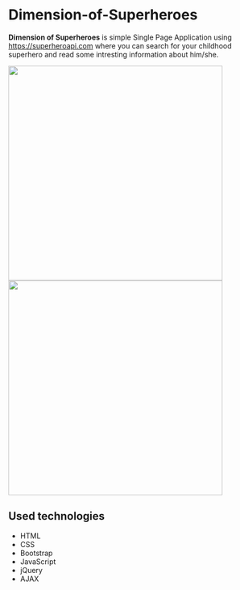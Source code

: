 # Dimension-of-Superheroes
**Dimension of Superheroes** is simple Single Page Application using https://superheroapi.com where you can search for your childhood superhero and read some intresting information about him/she.

<img src="https://i.postimg.cc/brhrPjL0/Screenshot-4.jpg" width="425"/> <img src="https://i.postimg.cc/bJYVBGf1/Screenshot-3.jpg" width="425"/> 

## Used technologies
- HTML
- CSS
- Bootstrap
- JavaScript
- jQuery
- AJAX

